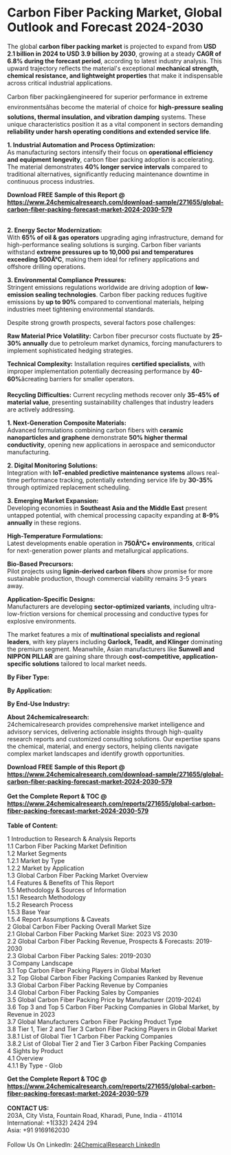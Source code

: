 <h1>Carbon Fiber Packing Market, Global Outlook and Forecast 2024-2030</h1><p>The global <strong>carbon fiber packing market</strong> is projected to expand from <strong>USD 2.1 billion in 2024 to USD 3.9 billion by 2030</strong>, growing at a steady <strong>CAGR of 6.8% during the forecast period</strong>, according to latest industry analysis. This upward trajectory reflects the material's exceptional <strong>mechanical strength, chemical resistance, and lightweight properties</strong> that make it indispensable across critical industrial applications.</p><p>Carbon fiber packingâengineered for superior performance in extreme environmentsâhas become the material of choice for <strong>high-pressure sealing solutions, thermal insulation, and vibration damping</strong> systems. These unique characteristics position it as a vital component in sectors demanding <strong>reliability under harsh operating conditions and extended service life</strong>.</p><p><strong>1. Industrial Automation and Process Optimization:</strong><br>
As manufacturing sectors intensify their focus on <strong>operational efficiency and equipment longevity</strong>, carbon fiber packing adoption is accelerating. The material demonstrates <strong>40% longer service intervals</strong> compared to traditional alternatives, significantly reducing maintenance downtime in continuous process industries.</p><div><b>Download FREE Sample of this Report @ 
            <a href="https://www.24chemicalresearch.com/download-sample/271655/global-carbon-fiber-packing-forecast-market-2024-2030-579">
            https://www.24chemicalresearch.com/download-sample/271655/global-carbon-fiber-packing-forecast-market-2024-2030-579</a></b></div><br><p><strong>2. Energy Sector Modernization:</strong><br>
With <strong>65% of oil &amp; gas operators</strong> upgrading aging infrastructure, demand for high-performance sealing solutions is surging. Carbon fiber variants withstand <strong>extreme pressures up to 10,000 psi and temperatures exceeding 500Â°C</strong>, making them ideal for refinery applications and offshore drilling operations.</p><p><strong>3. Environmental Compliance Pressures:</strong><br>
Stringent emissions regulations worldwide are driving adoption of <strong>low-emission sealing technologies</strong>. Carbon fiber packing reduces fugitive emissions by <strong>up to 90%</strong> compared to conventional materials, helping industries meet tightening environmental standards.</p><p>Despite strong growth prospects, several factors pose challenges:</p><p><strong>Raw Material Price Volatility:</strong> Carbon fiber precursor costs fluctuate by <strong>25-30% annually</strong> due to petroleum market dynamics, forcing manufacturers to implement sophisticated hedging strategies.</p><p><strong>Technical Complexity:</strong> Installation requires <strong>certified specialists</strong>, with improper implementation potentially decreasing performance by <strong>40-60%</strong>âcreating barriers for smaller operators.</p><p><strong>Recycling Difficulties:</strong> Current recycling methods recover only <strong>35-45% of material value</strong>, presenting sustainability challenges that industry leaders are actively addressing.</p><p><strong>1. Next-Generation Composite Materials:</strong><br>
Advanced formulations combining carbon fibers with <strong>ceramic nanoparticles and graphene</strong> demonstrate <strong>50% higher thermal conductivity</strong>, opening new applications in aerospace and semiconductor manufacturing.</p><p><strong>2. Digital Monitoring Solutions:</strong><br>
Integration with <strong>IoT-enabled predictive maintenance systems</strong> allows real-time performance tracking, potentially extending service life by <strong>30-35%</strong> through optimized replacement scheduling.</p><p><strong>3. Emerging Market Expansion:</strong><br>
Developing economies in <strong>Southeast Asia and the Middle East</strong> present untapped potential, with chemical processing capacity expanding at <strong>8-9% annually</strong> in these regions.</p><p><strong>High-Temperature Formulations:</strong><br>
	Latest developments enable operation in <strong>750Â°C+ environments</strong>, critical for next-generation power plants and metallurgical applications.</p><p><strong>Bio-Based Precursors:</strong><br>
	Pilot projects using <strong>lignin-derived carbon fibers</strong> show promise for more sustainable production, though commercial viability remains 3-5 years away.</p><p><strong>Application-Specific Designs:</strong><br>
	Manufacturers are developing <strong>sector-optimized variants</strong>, including ultra-low-friction versions for chemical processing and conductive types for explosive environments.</p><p>The market features a mix of <strong>multinational specialists and regional leaders</strong>, with key players including <strong>Garlock, Teadit, and Klinger</strong> dominating the premium segment. Meanwhile, Asian manufacturers like <strong>Sunwell and NIPPON PILLAR</strong> are gaining share through <strong>cost-competitive, application-specific solutions</strong> tailored to local market needs.</p><p><strong>By Fiber Type:</strong></p><p><strong>By Application:</strong></p><p><strong>By End-Use Industry:</strong></p><p><strong>About 24chemicalresearch:</strong><br>
24chemicalresearch provides comprehensive market intelligence and advisory services, delivering actionable insights through high-quality research reports and customized consulting solutions. Our expertise spans the chemical, material, and energy sectors, helping clients navigate complex market landscapes and identify growth opportunities.</p><div><b>Download FREE Sample of this Report @ 
            <a href="https://www.24chemicalresearch.com/download-sample/271655/global-carbon-fiber-packing-forecast-market-2024-2030-579">
            https://www.24chemicalresearch.com/download-sample/271655/global-carbon-fiber-packing-forecast-market-2024-2030-579</a></b></div><br><div><b>Get the Complete Report & TOC @ 
            <a href="https://www.24chemicalresearch.com/reports/271655/global-carbon-fiber-packing-forecast-market-2024-2030-579">
            https://www.24chemicalresearch.com/reports/271655/global-carbon-fiber-packing-forecast-market-2024-2030-579</a></b></div><br>
            <b>Table of Content:</b><p>1 Introduction to Research & Analysis Reports<br />
    1.1 Carbon Fiber Packing Market Definition<br />
    1.2 Market Segments<br />
        1.2.1 Market by Type<br />
        1.2.2 Market by Application<br />
    1.3 Global Carbon Fiber Packing Market Overview<br />
    1.4 Features & Benefits of This Report<br />
    1.5 Methodology & Sources of Information<br />
        1.5.1 Research Methodology<br />
        1.5.2 Research Process<br />
        1.5.3 Base Year<br />
        1.5.4 Report Assumptions & Caveats<br />
2 Global Carbon Fiber Packing Overall Market Size<br />
    2.1 Global Carbon Fiber Packing Market Size: 2023 VS 2030<br />
    2.2 Global Carbon Fiber Packing Revenue, Prospects & Forecasts: 2019-2030<br />
    2.3 Global Carbon Fiber Packing Sales: 2019-2030<br />
3 Company Landscape<br />
    3.1 Top Carbon Fiber Packing Players in Global Market<br />
    3.2 Top Global Carbon Fiber Packing Companies Ranked by Revenue<br />
    3.3 Global Carbon Fiber Packing Revenue by Companies<br />
    3.4 Global Carbon Fiber Packing Sales by Companies<br />
    3.5 Global Carbon Fiber Packing Price by Manufacturer (2019-2024)<br />
    3.6 Top 3 and Top 5 Carbon Fiber Packing Companies in Global Market, by Revenue in 2023<br />
    3.7 Global Manufacturers Carbon Fiber Packing Product Type<br />
    3.8 Tier 1, Tier 2 and Tier 3 Carbon Fiber Packing Players in Global Market<br />
        3.8.1 List of Global Tier 1 Carbon Fiber Packing Companies<br />
        3.8.2 List of Global Tier 2 and Tier 3 Carbon Fiber Packing Companies<br />
4 Sights by Product<br />
    4.1 Overview<br />
        4.1.1 By Type - Glob</p><div><b>Get the Complete Report & TOC @ 
            <a href="https://www.24chemicalresearch.com/reports/271655/global-carbon-fiber-packing-forecast-market-2024-2030-579">
            https://www.24chemicalresearch.com/reports/271655/global-carbon-fiber-packing-forecast-market-2024-2030-579</a></b></div><br><b>CONTACT US:</b><br>
            203A, City Vista, Fountain Road, Kharadi, Pune, India - 411014<br>
            International: +1(332) 2424 294<br>
            Asia: +91 9169162030 <br><br>
            Follow Us On LinkedIn: <a href="https://www.linkedin.com/company/24chemicalresearch/">24ChemicalResearch LinkedIn</a>